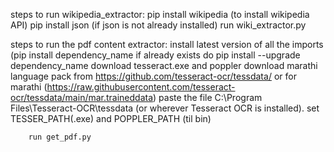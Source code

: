 steps to run wikipedia_extractor:
    pip install wikipedia (to install wikipedia API)
    pip install json (if json is not already installed)
    run wiki_extractor.py



steps to run the pdf content extractor:
	install latest version of all the imports (pip install dependency_name if already exists do pip install --upgrade dependency_name
        download tesseract.exe and poppler
	download marathi language pack from https://github.com/tesseract-ocr/tessdata/ or for marathi (https://raw.githubusercontent.com/tesseract-ocr/tessdata/main/mar.traineddata)
        paste the file C:\\Program Files\\Tesseract-OCR\\tessdata (or wherever Tesseract OCR is installed).
        set TESSER_PATH(.exe) and POPPLER_PATH (til bin)

        run get_pdf.py
